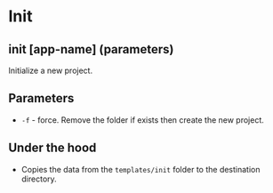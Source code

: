 # Init

## init [app-name] (parameters)

Initialize a new project.

## Parameters

* `-f` - force. Remove the folder if exists then create the new project.

## Under the hood

* Copies the data from the `templates/init` folder to the destination directory.